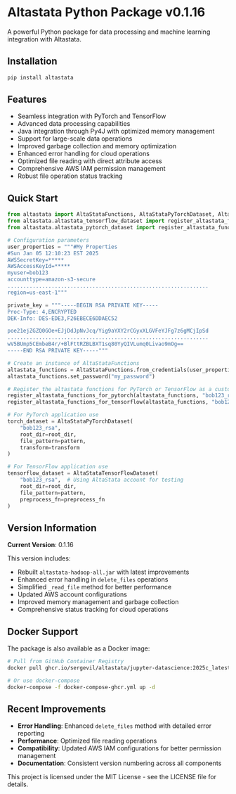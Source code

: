 # Altastata Python Package v0.1.16

A powerful Python package for data processing and machine learning integration with Altastata.

## Installation

```bash
pip install altastata
```

## Features

- Seamless integration with PyTorch and TensorFlow
- Advanced data processing capabilities
- Java integration through Py4J with optimized memory management
- Support for large-scale data operations
- Improved garbage collection and memory optimization
- Enhanced error handling for cloud operations
- Optimized file reading with direct attribute access
- Comprehensive AWS IAM permission management
- Robust file operation status tracking

## Quick Start

```python
from altastata import AltaStataFunctions, AltaStataPyTorchDataset, AltaStataTensorFlowDataset
from altastata.altastata_tensorflow_dataset import register_altastata_functions_for_tensorflow
from altastata.altastata_pytorch_dataset import register_altastata_functions_for_pytorch

# Configuration parameters
user_properties = """#My Properties
#Sun Jan 05 12:10:23 EST 2025
AWSSecretKey=*****
AWSAccessKeyId=*****
myuser=bob123
accounttype=amazon-s3-secure
................................................................
region=us-east-1"""

private_key = """-----BEGIN RSA PRIVATE KEY-----
Proc-Type: 4,ENCRYPTED
DEK-Info: DES-EDE3,F26EBECE6DDAEC52

poe21ejZGZQ0GOe+EJjDdJpNvJcq/Yig9aYXY2rCGyxXLGVFeYJFg7z6gMCjIpSd
................................................................
wV5BUmp5CEmbeB4r/+BlFttRZBLBXT1sq80YyQIVLumq0Livao9mOg==
-----END RSA PRIVATE KEY-----"""

# Create an instance of AltaStataFunctions
altastata_functions = AltaStataFunctions.from_credentials(user_properties, private_key)
altastata_functions.set_password("my_password")

# Register the altastata functions for PyTorch or TensorFlow as a custom dataset
register_altastata_functions_for_pytorch(altastata_functions, "bob123_rsa")
register_altastata_functions_for_tensorflow(altastata_functions, "bob123_rsa")

# For PyTorch application use
torch_dataset = AltaStataPyTorchDataset(
    "bob123_rsa",
    root_dir=root_dir,
    file_pattern=pattern,
    transform=transform
)

# For TensorFlow application use
tensorflow_dataset = AltaStataTensorFlowDataset(
    "bob123_rsa",  # Using AltaStata account for testing
    root_dir=root_dir,
    file_pattern=pattern,
    preprocess_fn=preprocess_fn
)
```

## Version Information

**Current Version**: 0.1.16

This version includes:
- Rebuilt `altastata-hadoop-all.jar` with latest improvements
- Enhanced error handling in `delete_files` operations
- Simplified `_read_file` method for better performance
- Updated AWS account configurations
- Improved memory management and garbage collection
- Comprehensive status tracking for cloud operations

## Docker Support

The package is also available as a Docker image:
```bash
# Pull from GitHub Container Registry
docker pull ghcr.io/sergevil/altastata/jupyter-datascience:2025c_latest

# Or use docker-compose
docker-compose -f docker-compose-ghcr.yml up -d
```

## Recent Improvements

- **Error Handling**: Enhanced `delete_files` method with detailed error reporting
- **Performance**: Optimized file reading operations
- **Compatibility**: Updated AWS IAM configurations for better permission management
- **Documentation**: Consistent version numbering across all components

This project is licensed under the MIT License - see the LICENSE file for details. 